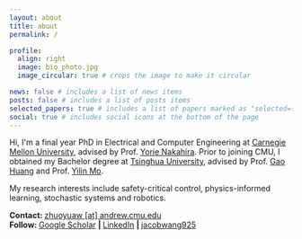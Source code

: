 ```yaml
---
layout: about
title: about
permalink: /

profile:
  align: right
  image: bio_photo.jpg
  image_circular: true # crops the image to make it circular

news: false # includes a list of news items
posts: false # includes a list of posts items
selected_papers: true # includes a list of papers marked as "selected={true}"
social: true # includes social icons at the bottom of the page
---
```


Hi, I'm a final year PhD in Electrical and Computer Engineering at [Carnegie Mellon University](https://www.cmu.edu/), advised by Prof. [Yorie Nakahira](https://www.ece.cmu.edu/directory/bios/nakahira-yorie.html). Prior to joining CMU, I obtained my Bachelor degree at [Tsinghua University](https://www.tsinghua.edu.cn/en/), advised by Prof. [Gao Huang](https://www.gaohuang.net/) and Prof. [Yilin Mo](https://yilinmo.github.io/). 

My research interests include safety-critical control, physics-informed learning, stochastic systems and robotics.

<strong>Contact: </strong> <a href="mailto:zhuoyuaw@andrew.cmu.edu">zhuoyuaw [at] andrew.cmu.edu</a>  
<strong>Follow: </strong>
<a href="https://scholar.google.com/citations?user=O46T3uUXCH4C" target="_blank" title="Google Scholar">
    <i class="ai ai-google-scholar"></i> Google Scholar</a>
<strong> | </strong>
<a href="https://www.linkedin.com/in/zhuoyuan-jacob-wang" target="_blank" title="LinkedIn">
    <i class="fab fa-linkedin"></i> LinkedIn</a>
<strong> | </strong>
<a href="https://github.com/jacobwang925" target="_blank" title="GitHub">
    <i class="fab fa-github"></i> jacobwang925</a>
<br><br>
